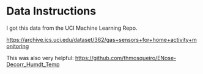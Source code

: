 # Data Instructions

I got this data from the UCI Machine Learning Repo.

https://archive.ics.uci.edu/dataset/362/gas+sensors+for+home+activity+monitoring

This was also very helpful:
https://github.com/thmosqueiro/ENose-Decorr_Humdt_Temp
